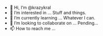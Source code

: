 - 👋 Hi, I’m @krazykral
- 👀 I’m interested in ...
      Stuff and things.  
- 🌱 I’m currently learning ...
      Whatever I can.
- 💞️ I’m looking to collaborate on ...
      Pending...
- 📫 How to reach me ...

<!---
krazykral/krazykral is a ✨ special ✨ repository because its `README.md` (this file) appears on your GitHub profile.
You can click the Preview link to take a look at your changes.
--->
